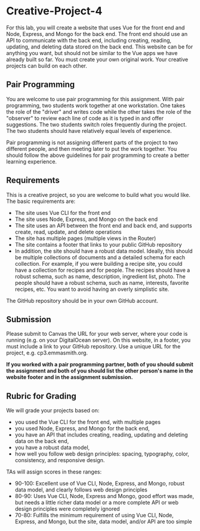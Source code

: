 # Creative-Project-4

For this lab, you will create a website that uses Vue for the front end and Node, Express, and Mongo for the back end. The front end should use an API to communicate with the back end, including creating, reading, updating, and deleting data stored on the back end. This website can be for anything you want, but should not be similar to the Vue apps we have already built so far. You must create your own original work. Your creative projects can build on each other.

## Pair Programming
You are welcome to use pair programming for this assignment. With pair programming,  two students work together at one workstation. One takes the role of the "driver" and writes code while the other takes the role of the "observer" to review each line of code as it is typed in and offer suggestions. The two students switch roles frequently during the project. The two students should have relatively equal levels of experience.

Pair programming is not assigning different parts of the project to two different people, and then meeting later to put the work together. You should follow the above guidelines for pair programming to create a better learning experience.

## Requirements
This is a creative project, so you are welcome to build what you would like. The basic requirements are:

* The site uses Vue CLI for the front end
* The site uses Node, Express, and Mongo on the back end
* The site uses an API between the front end and back end, and supports create, read, update, and delete operations
* The site has multiple pages (multiple views in the Router)
* The site contains a footer that links to your public GitHub repository
* In addition, the site should have a robust data model. Ideally, this should be multiple collections of documents and a detailed schema for each collection. For example, if you were building a recipe site, you could have a collection for recipes and for people. The recipes should have a robust schema, such as name, description, ingredient list, photo. The people should have a robust schema, such as name, interests, favorite recipes, etc.  You want to avoid having an overly simplistic site.

The GitHub repository should be in your own GitHub account.

## Submission
Please submit to Canvas the URL for your web server, where your code is running (e.g. on your DigitalOcean server). On this website, in a footer, you must include a link to your GitHub repository. Use a unique URL for the project, e.g. cp3.emmasmith.org.

**If you worked with a pair programming partner, both of you should submit the assignment and both of you should list the other person's name in the website footer and in the assignment submission.**

## Rubric for Grading
We will grade your projects based on:

* you used the Vue CLI for the front end, with multiple pages
* you used Node, Express, and Mongo for the back end,
* you have an API that includes creating, reading, updating and deleting data on the back end,
* you have a robust data model,
* how well you follow web design principles: spacing, typography, color, consistency, and responsive design.

TAs will assign scores in these ranges:

* 90-100: Excellent use of Vue CLI, Node, Express, and Mongo, robust data model, and clearly follows web design principles
* 80-90: Uses Vue CLI, Node, Express and Mongo, good effort was made, but needs a little richer data model or a more complete API or web design principles were completely ignored
* 70-80: Fulfills the minimum requirement of using Vue CLI, Node, Express, and Mongo, but the site, data model, and/or API are too simple
